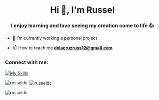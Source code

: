<h1 align="center">Hi 👋, I'm Russel</h1>
<h3 align="center">I enjoy learning and love seeing my creation come to life 👍</h3>

- 🔭 I’m currently working a personal project

- 📫 How to reach me **delacruzruss12@gmail.com**

<h3 align="left">Connect with me:</h3>
<p align="left">
</p>



[![My Skills](https://skillicons.dev/icons?i=js,html,css,laravel,django,python,cs,react,php,unity,postman,nodejs,sequelize,py,mysql,mongodb,react,fastapi,typescript,aws,playwright)](https://skillicons.dev)

<p><img align="left" src="https://github-readme-stats.vercel.app/api/top-langs?username=russeldc&show_icons=true&locale=en&layout=compact" alt="russeldc" /></p>

<p>&nbsp;<img align="center" src="https://github-readme-stats.vercel.app/api?username=russeldc&show_icons=true&locale=en" alt="russeldc" /></p>

<p><img align="center" src="https://github-readme-streak-stats.herokuapp.com/?user=russeldc&" alt="russeldc" /></p>

